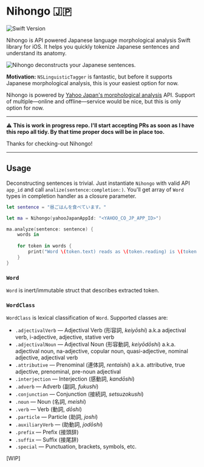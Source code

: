 # Nihongo 🇯🇵

![Swift Version](https://img.shields.io/badge/swift-3.0-orange.svg?style=flat)

Nihongo is API powered Japanese language morphological analysis Swift library for iOS. It helps you quickly tokenize Japanese sentences and understand its anatomy.

![Nihongo deconstructs your Japanese sentences.](https://raw.githubusercontent.com/totocaster/Nihongo/master/Docs/sentence_breakdown.png)

**Motivation:** `NSLinguisticTagger` is fantastic, but before it supports Japanese morphological analysis, this is your easiest option for now.

Nihongo is powered by [Yahoo Japan's morphological analysis][yjma] API. Support of multiple—online and offline—service would be nice, but this is only option for now. 


---

⚠️ **This is work in progress repo. I'll start accepting PRs as soon as I have this repo all tidy. By that time proper docs will be in place too.**

Thanks for checking-out Nihongo!

---

## Usage

Deconstructing sentences is trivial. Just instantiate `Nihongo` with valid API `app_id` and call `analize(sentence:completion:)`. You'll get array of `Word` types in completion handler as a closure parameter. 

```swift
let sentence = "昼ごはんを食べています。"

let ma = Nihongo(yahooJapanAppId: "<YAHOO_CO_JP_APP_ID>")

ma.analyze(sentence: sentence) {
    words in
    
    for token in words {
        print("Word \(token.text) reads as \(token.reading) is \(token.class) and has base form of \(token.base)/")
    }
}
```

### `Word`

`Word` is inert/immutable struct that describes extracted token. 

### `WordClass`

`WordClass` is lexical classification of `Word`. Supported classes are:

* `.adjectivalVerb` — Adjectival Verb (形容詞, _keiyōshi_) a.k.a adjectival verb, i-adjective, adjective, stative verb
* `.adjectivalNoun` — Adjectival Noun (形容動詞, _keiyōdōshi_) a.k.a. adjectival noun, na-adjective, copular noun, quasi-adjective, nominal adjective, adjectival verb
* `.attributive` — Prenominal (連体詞, _rentaishi_) a.k.a. attributive, true adjective, prenominal, pre-noun adjectival
* `.interjection` — Interjection (感動詞, _kandōshi_)
* `.adverb` — Adverb (副詞, _fukushi_)
* `.conjunction` — Conjunction (接続詞, _setsuzokushi_)
* `.noun` — Noun (名詞, _meishi_)
* `.verb` — Verb (動詞, _dōshi_)
* `.particle` — Particle (助詞, _joshi_)
* `.auxiliaryVerb` — (助動詞, _jodōshi_)
* `.prefix` — Prefix (接頭辞)
* `.suffix` — Suffix (接尾辞)
* `.special` — Punctuation, brackets, symbols, etc.

[WIP]

[yjma]: http://developer.yahoo.co.jp/webapi/jlp/ma/v1/parse.html